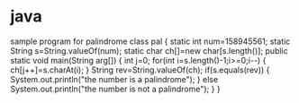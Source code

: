 # java
sample program for palindrome
class pal
{
	static int num=158945561;
	static String s=String.valueOf(num);
	static char ch[]=new char[s.length()];
	public static void main(String arg[])
	{
		int j=0;
		for(int i=s.length()-1;i>=0;i--)
		{
		ch[j++]=s.charAt(i);
		}
		String rev=String.valueOf(ch);
		if(s.equals(rev))
		{
			System.out.println("the number is a palindrome");
		}
		else
			System.out.println("the number is not a palindrome");
	}
}

